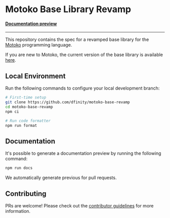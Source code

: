 # Motoko Base Library Revamp

#### [Documentation preview](https://dfinity.github.io/motoko-base-revamp)

---

This repository contains the spec for a revamped base library for the [Motoko](https://github.com/dfinity/motoko) programming language. 

If you are new to Motoko, the current version of the base library is available [here](https://github.com/dfinity/motoko-base).

## Local Environment

Run the following commands to configure your local development branch:

```sh
# First-time setup
git clone https://github.com/dfinity/motoko-base-revamp
cd motoko-base-revamp
npm ci

# Run code formatter
npm run format
```

## Documentation

It's possible to generate a documentation preview by running the following command:

```sh
npm run docs
```

We automatically generate previous for pull requests.

## Contributing

PRs are welcome! Please check out the [contributor guidelines](.github/CONTRIBUTING.md) for more information.
